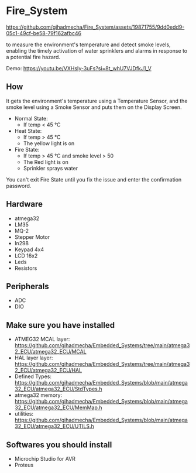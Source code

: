 # Fire_System

https://github.com/gihadmecha/Fire_System/assets/19871755/9dd0edd9-05c1-49cf-be58-79f162afbc46

to measure the environment's temperature and detect smoke levels, enabling the timely activation of water sprinklers and alarms in response to a potential fire hazard.

Demo: https://youtu.be/VXHsIy-3uFs?si=8t_whU7VJDfkJ1_V

## How
It gets the environment's temperature using a Temperature Sensor, and the smoke level using a Smoke Sensor and puts them on the Display Screen.
- Normal State:
  - If temp < 45 °C
- Heat State:
  - If temp > 45 °C
  - The yellow light is on
- Fire State:
  - If temp > 45 °C and smoke level > 50
  - The Red light is on
  - Sprinkler sprays water

    
You can't exit Fire State until you fix the issue and enter the confirmation password.

## Hardware
- atmega32
- LM35
- MQ-2
- Stepper Motor
- ln298
- Keypad 4x4
- LCD 16x2
- Leds
- Resistors

## Peripherals
- ADC
- DIO

## Make sure you have installed
- ATMEG32 MCAL layer: https://github.com/gihadmecha/Embedded_Systems/tree/main/atmega32_ECU/atmega32_ECU/MCAL
- HAL layer layer: https://github.com/gihadmecha/Embedded_Systems/tree/main/atmega32_ECU/atmega32_ECU/HAL
- Defined Types: https://github.com/gihadmecha/Embedded_Systems/blob/main/atmega32_ECU/atmega32_ECU/StdTypes.h
- atmega32 memory: https://github.com/gihadmecha/Embedded_Systems/blob/main/atmega32_ECU/atmega32_ECU/MemMap.h
- utilities: https://github.com/gihadmecha/Embedded_Systems/blob/main/atmega32_ECU/atmega32_ECU/UTILS.h

## Softwares you should install
- Microchip Studio for AVR
- Proteus
